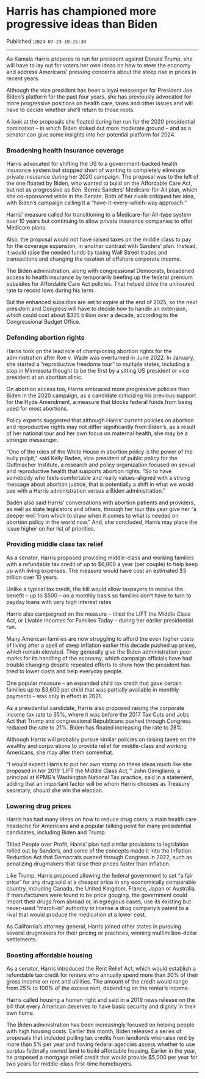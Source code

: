 # Harris has championed more progressive ideas than Biden

Published :`2024-07-23 10:15:30`

---

As Kamala Harris prepares to run for president against Donald Trump, she will have to lay out for voters her own ideas on how to steer the economy and address Americans’ pressing concerns about the steep rise in prices in recent years.

Although the vice president has been a loyal messenger for President Joe Biden’s platform for the past four years, she has previously advocated for more progressive positions on health care, taxes and other issues and will have to decide whether she’ll return to those roots.

A look at the proposals she floated during her run for the 2020 presidential nomination – in which Biden staked out more moderate ground – and as a senator can give some insights into her potential platform for 2024.

### Broadening health insurance coverage

Harris advocated for shifting the US to a government-backed health insurance system but stopped short of wanting to completely eliminate private insurance during her 2020 campaign. The proposal was to the left of the one floated by Biden, who wanted to build on the Affordable Care Act, but not as progressive as Sen. Bernie Sanders’ Medicare-for-All plan, which she co-sponsored while in the Senate. Both of her rivals critiqued her idea, with Biden’s campaign calling it a “have-it-every-which-way approach.”

Harris’ measure called for transitioning to a Medicare-for-All-type system over 10 years but continuing to allow private insurance companies to offer Medicare plans.

Also, the proposal would not have raised taxes on the middle class to pay for the coverage expansion, in another contrast with Sanders’ plan. Instead, it would raise the needed funds by taxing Wall Street trades and transactions and changing the taxation of offshore corporate income.

The Biden administration, along with congressional Democrats, broadened access to health insurance by temporarily beefing up the federal premium subsidies for Affordable Care Act policies. That helped drive the uninsured rate to record lows during his term.

But the enhanced subsidies are set to expire at the end of 2025, so the next president and Congress will have to decide how to handle an extension, which could cost about $335 billion over a decade, according to the Congressional Budget Office.

### Defending abortion rights

Harris took on the lead role of championing abortion rights for the administration after Roe v. Wade was overturned in June 2022. In January, she started a “reproductive freedoms tour” to multiple states, including a stop in Minnesota thought to be the first by a sitting US president or vice president at an abortion clinic.

On abortion access too, Harris embraced more progressive policies than Biden in the 2020 campaign, as a candidate criticizing his previous support for the Hyde Amendment, a measure that blocks federal funds from being used for most abortions.

Policy experts suggested that although Harris’ current policies on abortion and reproductive rights may not differ significantly from Biden’s, as a result of her national tour and her own focus on maternal health, she may be a stronger messenger.

“One of the roles of the White House in abortion policy is the power of the bully pulpit,” said Kelly Baden, vice president of public policy for the Guttmacher Institute, a research and policy organization focused on sexual and reproductive health that supports abortion rights. “So to have somebody who feels comfortable and really values-aligned with a strong message about abortion justice, that is potentially a shift in what we would see with a Harris administration versus a Biden administration.”

Baden also said Harris’ conversations with abortion patients and providers, as well as state legislators and others, through her tour this year give her “a deeper well from which to draw when it comes to what is needed on abortion policy in the world now.” And, she concluded, Harris may place the issue higher on her list of priorities.

### Providing middle class tax relief

As a senator, Harris proposed providing middle-class and working families with a refundable tax credit of up to $6,000 a year (per couple) to help keep up with living expenses. The measure would have cost an estimated $3 trillion over 10 years.

Unlike a typical tax credit, the bill would allow taxpayers to receive the benefit – up to $500 – on a monthly basis so families don’t have to turn to payday loans with very high interest rates.

Harris also campaigned on the measure – titled the LIFT the Middle Class Act, or Livable Incomes for Families Today – during her earlier presidential run.

Many American families are now struggling to afford the even higher costs of living after a spell of steep inflation earlier this decade pushed up prices, which remain elevated. They generally give the Biden administration poor marks for its handling of the economy, which campaign officials have had trouble changing despite repeated efforts to show how the president has tried to lower costs and help everyday people.

One popular measure – an expanded child tax credit that gave certain families up to $3,600 per child that was partially available in monthly payments – was only in effect in 2021.

As a presidential candidate, Harris also proposed raising the corporate income tax rate to 35%, where it was before the 2017 Tax Cuts and Jobs Act that Trump and congressional Republicans pushed through Congress reduced the rate to 21%. Biden has floated increasing the rate to 28%.

Although Harris will probably pursue similar policies on raising taxes on the wealthy and corporations to provide relief for middle-class and working Americans, she may alter them somewhat.

“I would expect Harris to put her own stamp on these ideas much like she proposed in her 2019 ‘LIFT the Middle Class Act,’” John Gimigliano, a principal at KPMG’s Washington National Tax practice, said in a statement, adding that an important factor will be whom Harris chooses as Treasury secretary, should she win the election.

### Lowering drug prices

Harris has had many ideas on how to reduce drug costs, a main health care headache for Americans and a popular talking point for many presidential candidates, including Biden and Trump.

Titled People over Profit, Harris’ plan had similar provisions to legislation rolled out by Sanders, and some of the concepts made it into the Inflation Reduction Act that Democrats pushed through Congress in 2022, such as penalizing drugmakers that raise their prices faster than inflation.

Like Trump, Harris proposed allowing the federal government to set “a fair price” for any drug sold at a cheaper price in any economically comparable country, including Canada, the United Kingdom, France, Japan or Australia. If manufacturers were found to be price gouging, the government could import their drugs from abroad or, in egregious cases, use its existing but never-used “march-in” authority to license a drug company’s patent to a rival that would produce the medication at a lower cost.

As California’s attorney general, Harris joined other states in pursuing several drugmakers for their pricing or practices, winning multimillion-dollar settlements.

### Boosting affordable housing

As a senator, Harris introduced the Rent Relief Act, which would establish a refundable tax credit for renters who annually spend more than 30% of their gross income on rent and utilities. The amount of the credit would range from 25% to 100% of the excess rent, depending on the renter’s income.

Harris called housing a human right and said in a 2019 news release on the bill that every American deserves to have basic security and dignity in their own home.

The Biden administration has been increasingly focused on helping people with high housing costs. Earlier this month, Biden released a series of proposals that included pulling tax credits from landlords who raise rent by more than 5% per year and having federal agencies assess whether to use surplus federally owned land to build affordable housing. Earlier in the year, he proposed a mortgage relief credit that would provide $5,000 per year for two years for middle-class first-time homebuyers.

---

